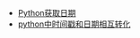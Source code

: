 - <a href="../pages/日期操作/Python获取日期.md">Python获取日期</a>
- <a href="../pages/日期操作/python中时间戳和日期相互转化.md">python中时间戳和日期相互转化</a>
